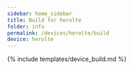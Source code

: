 ```yaml
---
sidebar: home_sidebar
title: Build for herolte
folder: info
permalink: /devices/herolte/build
device: herolte
---
```

{% include templates/device_build.md %}
